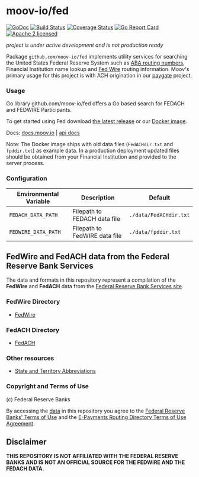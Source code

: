 moov-io/fed
===
[![GoDoc](https://godoc.org/github.com/moov-io/fed?status.svg)](https://godoc.org/github.com/moov-io/fed)
[![Build Status](https://travis-ci.com/moov-io/fed.svg?branch=master)](https://travis-ci.com/moov-io/fed)
[![Coverage Status](https://codecov.io/gh/moov-io/fed/branch/master/graph/badge.svg)](https://codecov.io/gh/moov-io/fed)
[![Go Report Card](https://goreportcard.com/badge/github.com/moov-io/fed)](https://goreportcard.com/report/github.com/moov-io/fed)
[![Apache 2 licensed](https://img.shields.io/badge/license-Apache2-blue.svg)](https://raw.githubusercontent.com/moov-io/fed/master/LICENSE)

*project is under active development and is not production ready*

Package `github.com/moov-io/fed` implements utility services for searching the United States Federal Reserve System such as [ABA routing numbers](https://en.wikipedia.org/wiki/ABA_routing_transit_number), Financial Institution name lookup and [Fed Wire](https://en.wikipedia.org/wiki/Fedwire) routing information. Moov's primary usage for this project is with ACH origination in our [paygate](https://github.com/moov-io/paygate) project.

### Usage

Go library
github.com/moov-io/fed offers a Go based search for FEDACH and FEDWIRE Participants.

To get started using Fed download [the latest release](https://github.com/moov-io/fed/releases) or our [Docker image](https://hub.docker.com/r/moov/fed/tags).

Docs: [docs.moov.io](https://docs.moov.io/en/latest/) | [api docs](https://api.moov.io/apps/fed/)

Note: The Docker image ships with old data files (`FedACHdir.txt` and `fpddir.txt`) as example data. In a production deployment updated files should be obtained from your Financial Institution and provided to the server process.

### Configuration

| Environmental Variable | Description | Default |
|-----|-----|-----|
| `FEDACH_DATA_PATH` | Filepath to FEDACH data file | `./data/FedACHdir.txt` |
| `FEDWIRE_DATA_PATH` | Filepath to FedWIRE data file | `./data/fpddir.txt` |

## FedWire and FedACH data from the Federal Reserve Bank Services

The data and formats in this repository represent a compilation of the **FedWire** and **FedACH** data from the [Federal Reserve Bank Services site](https://frbservices.org/).

### FedWire Directory

* [FedWire](./docs/fpddir.md)

### FedACH Directory

* [FedACH](./docs/FedACHdir.md)

### Other resources

* [State and Territory Abbreviations](./docs/Fed_STATE_CODES.md)

### Copyright and Terms of Use

(c) Federal Reserve Banks

By accessing the [data](./data/) in this repository you agree to the [Federal Reserve Banks' Terms of Use](https://frbservices.org/terms/index.html) and the [E-Payments Routing Directory Terms of Use Agreement](https://www.frbservices.org/EPaymentsDirectory/agreement.html).

## Disclaimer

**THIS REPOSITORY IS NOT AFFILIATED WITH THE FEDERAL RESERVE BANKS AND IS NOT AN OFFICIAL SOURCE FOR THE FEDWIRE AND THE FEDACH DATA.**
